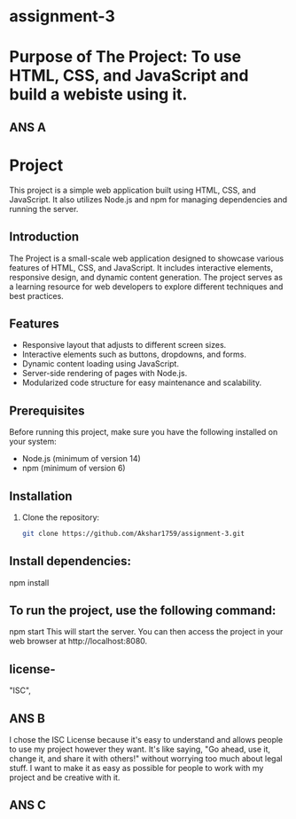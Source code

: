 # assignment-3

# Purpose of The Project: To use HTML, CSS, and JavaScript and build a webiste using it.

 ## ANS A
# Project

This project is a simple web application built using HTML, CSS, and JavaScript. It also utilizes Node.js and npm for managing dependencies and running the server.

## Introduction

The Project is a small-scale web application designed to showcase various features of HTML, CSS, and JavaScript. It includes interactive elements, responsive design, and dynamic content generation. The project serves as a learning resource for web developers to explore different techniques and best practices.

## Features

- Responsive layout that adjusts to different screen sizes.
- Interactive elements such as buttons, dropdowns, and forms.
- Dynamic content loading using JavaScript.
- Server-side rendering of pages with Node.js.
- Modularized code structure for easy maintenance and scalability.

## Prerequisites

Before running this project, make sure you have the following installed on your system:

- Node.js (minimum of version 14)
- npm (minimum of version 6)

## Installation

1. Clone the repository:

   ```bash
   git clone https://github.com/Akshar1759/assignment-3.git

## Install dependencies:

npm install

## To run the project, use the following command:

npm start
This will start the server. You can then access the project in your web browser at http://localhost:8080.

## license- 
"ISC",

## ANS B

I chose the ISC License because it's easy to understand and allows people to use my project however they want. It's like saying, "Go ahead, use it, change it, and share it with others!" without worrying too much about legal stuff. I want to make it as easy as possible for people to work with my project and be creative with it.

## ANS C

